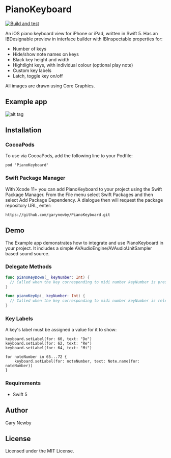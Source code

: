 PianoKeyboard
============

[![Build and test](https://github.com/garynewby/PianoKeyboard/actions/workflows/build.yml/badge.svg?branch=master)](https://github.com/garynewby/PianoKeyboard/actions/workflows/build.yml)

An iOS piano keyboard view for iPhone or iPad, written in Swift 5. 
Has an IBDesignable preview in interface builder with IBInspectable properties for:
- Number of keys
- Hide/show note names on keys
- Black key height and width
- Hightlight keys, with individual colour (optional play note)
- Custom key labels
- Latch, toggle key on/off

All images are drawn using Core Graphics.

## Example app

![alt tag](https://github.com/garynewby/PianoKeyboard/raw/master/screen.png)


## Installation

### CocoaPods
To use via CocoaPods, add the following line to your Podfile:

```
pod 'PianoKeyboard'
```

### Swift Package Manager
With Xcode 11+ you can add PianoKeyboard to your project using the Swift Package Manager. From the File menu select Swift Packages and then select Add Package Dependency. A dialogue then will request the package repository URL, enter:
```
https://github.com/garynewby/PianoKeyboard.git
```

## Demo

The Example app demonstrates how to integrate and use PianoKeyboard in your project. It includes a simple AVAudioEngine/AVAudioUnitSampler based sound source.


### Delegate Methods

```swift
func pianoKeyDown(_ keyNumber: Int) {
  // Called when the key corresponding to midi number keyNumber is pressed
}

func pianoKeyUp(_ keyNumber: Int) {
  // Called when the key corresponding to midi number keyNumber is released
}
```

### Key Labels

A key's label must be assigned a value for it to show:
```
keyboard.setLabel(for: 60, text: "Do")
keyboard.setLabel(for: 62, text: "Re")
keyboard.setLabel(for: 64, text: "Mi")

for noteNumber in 65...72 {
    keyboard.setLabel(for: noteNumber, text: Note.name(for: noteNumber))
}
```

### Requirements

- Swift 5

## Author

Gary Newby

## License

Licensed under the MIT License.

